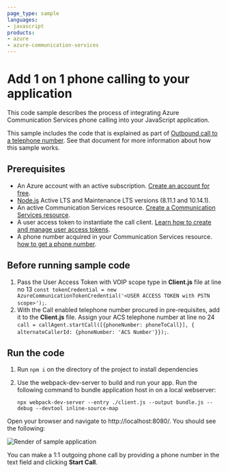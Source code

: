 ```yaml
---
page_type: sample
languages:
- javascript
products:
- azure
- azure-communication-services
---
```


# Add 1 on 1 phone calling to your application

This code sample describes the process of integrating Azure Communication Services phone calling into your JavaScript application.

This sample includes the code that is explained as part of [Outbound call to a telephone number](https://docs.microsoft.com/azure/communication-services/quickstarts/voice-video-calling/pstn-call?pivots=platform-web). See that document for more information about how this sample works.

## Prerequisites

- An Azure account with an active subscription. [Create an account for free](https://azure.microsoft.com/free/?WT.mc_id=A261C142F).
- [Node.js](https://nodejs.org/en/) Active LTS and Maintenance LTS versions (8.11.1 and 10.14.1).
- An active Communication Services resource. [Create a Communication Services resource](https://docs.microsoft.com/azure/communication-services/quickstarts/create-communication-resource).
- A user access token to instantiate the call client. [Learn how to create and manage user access tokens](https://docs.microsoft.com/azure/communication-services/quickstarts/access-tokens?pivots=programming-language-javascript).
- A phone number acquired in your Communication Services resource. [how to get a phone number](https://docs.microsoft.com/azure/communication-services/quickstarts/telephony/get-phone-number?pivots=programming-language-javascript).

## Before running sample code

1. Pass the User Access Token with VOIP scope type in **Client.js** file at line no 13 ```const tokenCredential = new AzureCommunicationTokenCredential('<USER ACCESS TOKEN with PSTN scope>');```.
2. With the Call enabled telephone number procured in pre-requisites, add it to the **Client.js** file. Assign your ACS telephone number at line no 24
   ```call = callAgent.startCall([{phoneNumber: phoneToCall}], { alternateCallerId: {phoneNumber: 'ACS Number'}});```.

## Run the code

1. Run `npm i` on the directory of the project to install dependencies
2. Use the webpack-dev-server to build and run your app. Run the following command to bundle application host in on a local webserver:

   ```npx webpack-dev-server --entry ./client.js --output bundle.js --debug --devtool inline-source-map```

Open your browser and navigate to http://localhost:8080/. You should see the following:

![Render of sample application](../media/add-1-on-1-phone-calling.png)

You can make a 1:1 outgoing phone call by providing a phone number in the text field and clicking **Start Call**.
